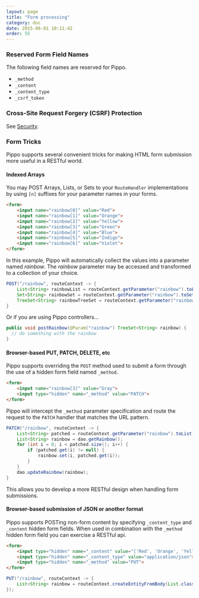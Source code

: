 ```yaml
---
layout: page
title: "Form processing"
category: doc
date: 2015-06-01 10:11:42
order: 55
---
```


### Reserved Form Field Names

The following field names are reserved for Pippo.

- `_method`
- `_content`
- `_content_type`
- `_csrf_token`

### Cross-Site Request Forgery (CSRF) Protection

See [Security](security.html).

### Form Tricks

Pippo supports several convenient tricks for making HTML form submission more useful in a RESTful world.

#### Indexed Arrays

You may POST Arrays, Lists, or Sets to your `RouteHandler` implementations by using `[n]` suffixes for your parameter names in your forms.

```html
<form>
    <input name="rainbow[0]" value="Red">
    <input name="rainbow[1]" value="Orange">
    <input name="rainbow[2]" value="Yellow">
    <input name="rainbow[3]" value="Green">
    <input name="rainbow[4]" value="Blue">
    <input name="rainbow[5]" value="Indigo">
    <input name="rainbow[6]" value="Violet">
</form>
```

In this example, Pippo will automatically collect the values into a parameter named *rainbow*.  The *rainbow* parameter may be accessed and transformed to a collection of your choice.

```java
POST("/rainbow", routeContext -> {
    List<String> rainbowList = routeContext.getParameter("rainbow").toList(String.class);
    Set<String> rainbowSet = routeContext.getParameter("rainbow").toSet(String.class);
    TreeSet<String> rainbowTreeSet = routeContext.getParameter("rainbow").toCollection(TreeSet.class, String.class);
}
```

Or if you are using Pippo controllers...

```java
public void postRainbow(@Param("rainbow") TreeSet<String> rainbow) {
  // do something with the rainbow
}
```


#### Browser-based PUT, PATCH, DELETE, etc

Pippo supports overriding the `POST` method used to submit a form through the use of a hidden form field named `_method`.

```html
<form>
    <input name="rainbow[3]" value="Gray">
    <input type="hidden" name="_method" value="PATCH">
</form>
```

Pippo will intercept the `_method` parameter specification and route the request to the `PATCH` handler that matches the URL pattern.

```java
PATCH("/rainbow", routeContext -> {
    List<String> patched = routeContext.getParameter("rainbow").toList(String.class);
    List<String> rainbow = dao.getRainbow();
    for (int i = 0; i < patched.size(); i++) {
        if (patched.get(i) != null) {
            rainbow.set(i, patched.get(i));
        }
    }
    dao.updateRainbow(rainbow);
}
```

This allows you to develop a more RESTful design when handling form submissions.

#### Browser-based submission of JSON or another format

Pippo supports POSTing non-form content by specifying `_content_type` and `_content` hidden form fields.  When used in combination with the `_method` hidden form field you can exercise a RESTful api.

```html
<form>
    <input type="hidden" name="_content" value="['Red', 'Orange', 'Yellow', 'Green', 'Blue', 'Indigo', 'Violet']">
    <input type="hidden" name="_content_type" value="application/json">
    <input type="hidden" name="_method" value="PUT">
</form>
```

```java
PUT("/rainbow", routeContext -> {
    List<String> rainbow = routeContext.createEntityFromBody(List.class);
});
```
